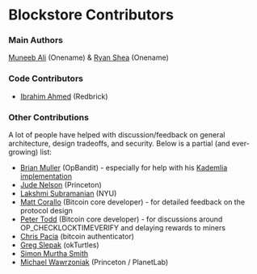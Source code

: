 # Blockstore Contributors

### Main Authors

[Muneeb Ali](https://onename.com/muneeb) (Onename) & [Ryan Shea](https://onename.com/ryanshea) (Onename)

### Code Contributors

* [Ibrahim Ahmed](https://onename.com/ibrahim) (Redbrick)

### Other Contributions

A lot of people have helped with discussion/feedback on general architecture, design tradeoffs, and security. Below is a partial (and ever-growing) list: 

* [Brian Muller](https://onename.com/bmuller) (OpBandit) - especially for help with his [Kademlia implementation](https://github.com/bmuller/kademlia)
* [Jude Nelson](http://www.cs.princeton.edu/~jcnelson/) (Princeton)
* [Lakshmi Subramanian](http://cs.nyu.edu/~lakshmi/Lakshmi/Home.html) (NYU)
* [Matt Corallo](https://github.com/thebluematt) (Bitcoin core developer) - for detailed feedback on the protocol design
* [Peter Todd](https://github.com/petertodd) (Bitcoin core developer) - for discussions around OP_CHECKLOCKTIMEVERIFY and delaying rewards to miners
* [Chris Pacia](https://onename.com/chrispacia) (bitcoin authenticator)
* [Greg Slepak](https://onename.com/greg) (okTurtles)
* [Simon Murtha Smith](https://onename.com/smurthas)
* [Michael Wawrzoniak](http://www.cs.princeton.edu/~mhw) (Princeton / PlanetLab)